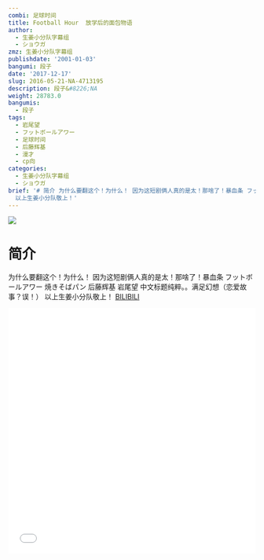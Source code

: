 ```yaml
---
combi: 足球时间
title: Football Hour  放学后的面包物语
author:
  - 生姜小分队字幕组
  - ショウガ
zmz: 生姜小分队字幕组
publishdate: '2001-01-03'
bangumi: 段子
date: '2017-12-17'
slug: 2016-05-21-NA-4713195
description: 段子&#8226;NA
weight: 28783.0
bangumis:
  - 段子
tags:
  - 岩尾望
  - フットボールアワー
  - 足球时间
  - 后藤辉基
  - 漫才
  - cp向
categories:
  - 生姜小分队字幕组
  - ショウガ
brief: '# 简介 为什么要翻这个！为什么！ 因为这短剧俩人真的是太！那啥了！暴血条 フットボールアワー 焼きそばパン 后藤辉基 岩尾望 中文标题纯粹。。满足幻想（恋爱故事？误！）
  以上生姜小分队敬上！'
---
```

![](https://i.imgur.com/xDt5YuN.png)
# 简介  
为什么要翻这个！为什么！
因为这短剧俩人真的是太！那啥了！暴血条
フットボールアワー
 焼きそばパン
后藤辉基 岩尾望
中文标题纯粹。。满足幻想（恋爱故事？误！）
以上生姜小分队敬上！
  [BILIBILI](https://www.bilibili.com/video/av4713195/)

<div class="vcontainer">  <iframe class="video" src="//www.bilibili.com/blackboard/player.html?aid=4713195" width="100%" height="500" frameborder="0" allowfullscreen="allowfullscreen"></iframe></div>
